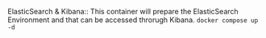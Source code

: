 ElasticSearch & Kibana:: This container will prepare the ElasticSearch Environment and that can be accessed throrugh Kibana.
```docker compose up -d```
